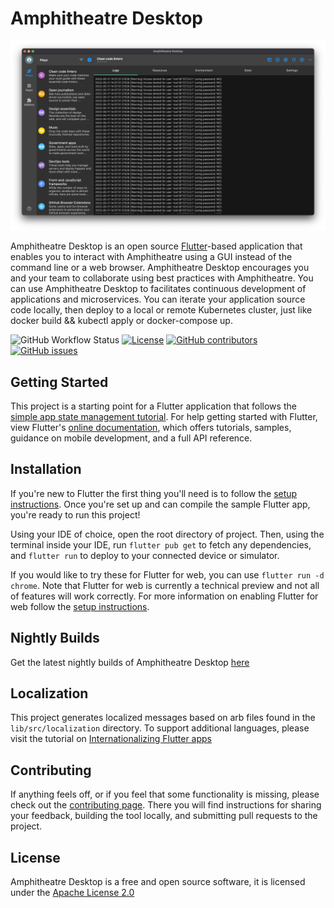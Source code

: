 

# Amphitheatre Desktop

![Amphitheatre Desktop Screenshot](./assets/images/screenshot.png)

Amphitheatre Desktop is an open source [Flutter](https://flutter.dev)-based
application that enables you to interact with Amphitheatre using a GUI instead
of the command line or a web browser. Amphitheatre Desktop encourages you and
your team to collaborate using best practices with Amphitheatre. You can use
Amphitheatre Desktop to facilitates continuous development of applications and
microservices. You can iterate your application source code locally, then deploy
to a local or remote Kubernetes cluster, just like docker build && kubectl apply
or docker-compose up.

![GitHub Workflow Status](https://img.shields.io/github/workflow/status/amphitheatre-app/desktop/Snapshot)
[![License](https://img.shields.io/github/license/amphitheatre-app/desktop)](https://github.com/amphitheatre-app/desktop/blob/master/LICENSE)
[![GitHub
contributors](https://img.shields.io/github/contributors/amphitheatre-app/desktop)](https://github.com/amphitheatre-app/desktop/graphs/contributors)
[![GitHub
issues](https://img.shields.io/github/issues/amphitheatre-app/desktop)](https://github.com/amphitheatre-app/desktop/issues)


## Getting Started

This project is a starting point for a Flutter application that follows the
[simple app state management
tutorial](https://flutter.dev/docs/development/data-and-backend/state-mgmt/simple).
For help getting started with Flutter, view Flutter's [online
documentation](https://flutter.dev/docs), which offers tutorials, samples,
guidance on mobile development, and a full API reference.

## Installation

If you're new to Flutter the first thing you'll need is to follow the [setup
instructions](https://flutter.dev/docs/get-started/install). Once you're set up
and can compile the sample Flutter app, you're ready to run this project!

Using your IDE of choice, open the root directory of project. Then, using the
terminal inside your IDE, run `flutter pub get` to fetch any dependencies, and
`flutter run` to deploy to your connected device or simulator.

If you would like to try these for Flutter for web, you can use `flutter run -d
chrome`. Note that Flutter for web is currently a technical preview and not all
of features will work correctly. For more information on enabling Flutter for
web follow the [setup instructions](https://flutter.dev/docs/get-started/web).

## Nightly Builds

Get the latest nightly builds of Amphitheatre Desktop [here](https://nightly.link/amphitheatre-app/desktop/workflows/snapshot/master)

## Localization

This project generates localized messages based on arb files found in the
`lib/src/localization` directory. To support additional languages, please visit
the tutorial on [Internationalizing Flutter
apps](https://flutter.dev/docs/development/accessibility-and-localization/internationalization)

## Contributing

If anything feels off, or if you feel that some functionality is missing, please
check out the [contributing
page](https://docs.amphitheatre.app/contributing/). There you will find
instructions for sharing your feedback, building the tool locally, and
submitting pull requests to the project.

## License

Amphitheatre Desktop is a free and open source software, it is licensed under
the [Apache License
2.0](https://github.com/amphitheatre-app/desktop/blob/master/LICENSE)

